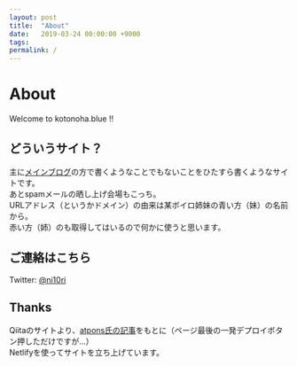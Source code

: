 ```yaml
---
layout: post
title:  "About"
date:   2019-03-24 00:00:00 +9000
tags: 
permalink: /
---
```

# About

Welcome to kotonoha.blue !!

## どういうサイト？

主に[メインブログ]の方で書くようなことでもないことをひたすら書くようなサイトです。  
あとspamメールの晒し上げ会場もこっち。  
URLアドレス（というかドメイン）の由来は某ボイロ姉妹の青い方（妹）の名前から。  
赤い方（姉）のも取得してはいるので何かに使うと思います。

## ご連絡はこちら
Twitter: [@ni10ri]

## Thanks

Qiitaのサイトより、[atpons氏の記事]をもとに（ページ最後の一発デプロイボタン押しただけですが…）  
Netlifyを使ってサイトを立ち上げています。

<!-- リンク -->

[メインブログ]: https://akatsuki.win/
[@ni10ri]: https://twitter.com/ni10ri
[atpons氏の記事]: https://qiita.com/atpons/items/6ad59bf852ddae0032e0
